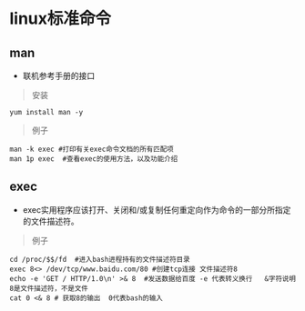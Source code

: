 # linux标准命令

## man

- 联机参考手册的接口

> 安装

```shell
yum install man -y
```

> 例子

```shell
man -k exec #打印有关exec命令文档的所有匹配项
man 1p exec  #查看exec的使用方法，以及功能介绍
```

## exec

- exec实用程序应该打开、关闭和/或复制任何重定向作为命令的一部分所指定的文件描述符。

> 例子

```shell
cd /proc/$$/fd  #进入bash进程持有的文件描述符目录
exec 8<> /dev/tcp/www.baidu.com/80 #创建tcp连接 文件描述符8
echo -e 'GET / HTTP/1.0\n' >& 8  #发送数据给百度 -e 代表转义换行   &字符说明8是文件描述符，不是文件
cat 0 <& 8 # 获取8的输出  0代表bash的输入
```
